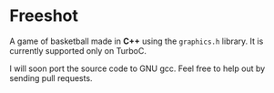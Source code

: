 Freeshot
========

A game of basketball made in **C++** using the `graphics.h` library. It is currently supported only on TurboC.

I will soon port the source code to GNU gcc. Feel free to help out by sending pull requests.
